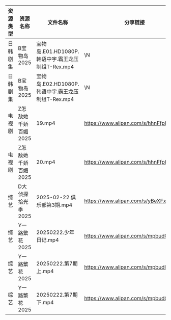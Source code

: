 | 资源类型 | 资源名称         | 文件名称                                 | 分享链接                                 | 更新时间                |
| ---- | ------------ | ------------------------------------ | ------------------------------------ | ------------------- |
| 日韩剧集 | B宝物岛2025     | 宝物岛.E01.HD1080P.韩语中字.霸王龙压制组T-Rex.mp4 | \N                                   | 2025-02-23 10:12:05 |
| 日韩剧集 | B宝物岛2025     | 宝物岛.E02.HD1080P.韩语中字.霸王龙压制组T-Rex.mp4 | \N                                   | 2025-02-23 10:12:09 |
| 电视剧  | Z怎敌她千娇百媚2025 | 19.mp4                               | https://www.alipan.com/s/hhnFfpbzUdn | 2025-02-23 00:07:38 |
| 电视剧  | Z怎敌她千娇百媚2025 | 20.mp4                               | https://www.alipan.com/s/hhnFfpbzUdn | 2025-02-23 00:07:38 |
| 综艺   | D大侦探拾光季2025  | 2025-02-22 俱乐部第3期.mp4                | https://www.alipan.com/s/yBeXFxUZNbB | 2025-02-23 00:08:05 |
| 综艺   | Y一路繁花2025    | 20250222.少年日记.mp4                    | https://www.alipan.com/s/mpbudC3tZVW | 2025-02-23 00:10:20 |
| 综艺   | Y一路繁花2025    | 20250222.第7期上.mp4                    | https://www.alipan.com/s/mpbudC3tZVW | 2025-02-23 00:10:19 |
| 综艺   | Y一路繁花2025    | 20250222.第7期下.mp4                    | https://www.alipan.com/s/mpbudC3tZVW | 2025-02-23 00:10:19 |
